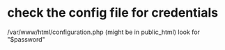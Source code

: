 # check the config file for credentials
/var/www/html/configuration.php
(might be in public_html)
look for "$password"
